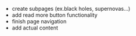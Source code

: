 - create subpages (ex.black holes, supernovas...)
- add read more button functionality
- finish page navigation
- add actual content
